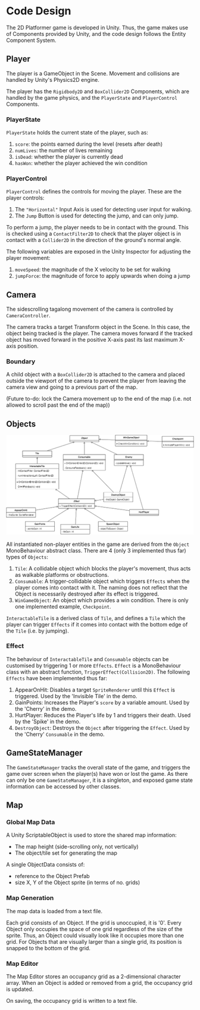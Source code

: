 # Code Design

The 2D Platformer game is developed in Unity. Thus, the game makes use of Components provided by Unity, and the code design follows the Entity Component System.

## Player

The player is a GameObject in the Scene. Movement and collisions are handled by Unity's Physics2D engine.

The player has the `Rigidbody2D` and `BoxCollider2D` Components, which are handled by the game physics, and the `PlayerState` and `PlayerControl` Components.

### PlayerState

`PlayerState` holds the current state of the player, such as:
1. `score`: the points earned during the level (resets after death)
2. `numLives`: the number of lives remaining
3. `isDead`: whether the player is currently dead
4. `hasWon`: whether the player achieved the win condition

### PlayerControl

`PlayerControl` defines the controls for moving the player. These are the player controls:
1. The `"Horizontal"` Input Axis is used for detecting user input for walking.
2. The `Jump` Button is used for detecting the jump, and can only jump.

To perform a jump, the player needs to be in contact with the ground. This is checked using a `ContactFilter2D` to check that the player object is in contact with a `Collider2D` in the direction of the ground's normal angle.

The following variables are exposed in the Unity Inspector for adjusting the player movement:
1. `moveSpeed`: the magnitude of the X velocity to be set for walking
2. `jumpForce`: the magnitude of force to apply upwards when doing a jump

## Camera

The sidescrolling tagalong movement of the camera is controlled by `CameraController`.

The camera tracks a target Transform object in the Scene. In this case, the object being tracked is the player. The camera moves forward if the tracked object has moved forward in the positive X-axis past its last maximum X-axis position.

### Boundary

A child object with a `BoxCollider2D` is attached to the camera and placed outside the viewport of the camera to prevent the player from leaving the camera view and going to a previous part of the map.

(Future to-do: lock the Camera movement up to the end of the map (i.e. not allowed to scroll past the end of the map))

## Objects

![Object Class Diagram](images/class-diagram.png?raw=true "Class Diagram")

All instantiated non-player entities in the game are derived from the `Object` MonoBehaviour abstract class. There are 4 (only 3 implemented thus far) types of `Objects`:
1. `Tile`: A collidable object which blocks the player's movement, thus acts as walkable platforms or obstructions.
2. `Consumable`: A trigger-collidable object which triggers `Effects` when the player comes into contact with it. The naming does not reflect that the Object is necessarily destroyed after its effect is triggered.
3. `WinGameObject`: An object which provides a win condition. There is only one implemented example, `Checkpoint`.

`InteractableTile` is a derived class of `Tile`, and defines a `Tile` which the player can trigger `Effects` if it comes into contact with the bottom edge of the `Tile` (i.e. by jumping).

### Effect

The behaviour of `InteractableTile` and `Consumable` objects can be customised by triggering 1 or more `Effects`. `Effect` is a MonoBehaviour class with an abstract function, `TriggerEffect(Collision2D)`. The following `Effects` have been implemented thus far:
1. AppearOnHit: Disables a target `SpriteRenderer` until this `Effect` is triggered. Used by the 'Invisible Tile' in the demo.
2. GainPoints: Increases the Player's `score` by a variable amount. Used by the 'Cherry' in the demo.
3. HurtPlayer: Reduces the Player's life by 1 and triggers their death. Used by the 'Spike' in the demo.
4. `DestroyObject`: Destroys the `Object` after triggering the `Effect`. Used by the 'Cherry' `Consumable` in the demo.

## GameStateManager

The `GameStateManager` tracks the overall state of the game, and triggers the game over screen when the player(s) have won or lost the game. As there can only be one `GameStateManager`, it is a singleton, and exposed game state information can be accessed by other classes.

## Map

### Global Map Data

A Unity ScriptableObject is used to store the shared map information:
- The map height (side-scrolling only, not vertically)
- The object/tile set for generating the map

A single ObjectData consists of:
- reference to the Object Prefab
- size X, Y of the Object sprite (in terms of no. grids)

### Map Generation

The map data is loaded from a text file.

Each grid consists of an Object. If the grid is unoccupied, it is '0'. Every Object only occupies the space of one grid regardless of the size of the sprite. Thus, an Object could visually look like it occupies more than one grid. For Objects that are visually larger than a single grid, its position is snapped to the bottom of the grid.

### Map Editor

The Map Editor stores an occupancy grid as a 2-dimensional character array. When an Object is added or removed from a grid, the occupancy grid is updated.

On saving, the occupancy grid is written to a text file.